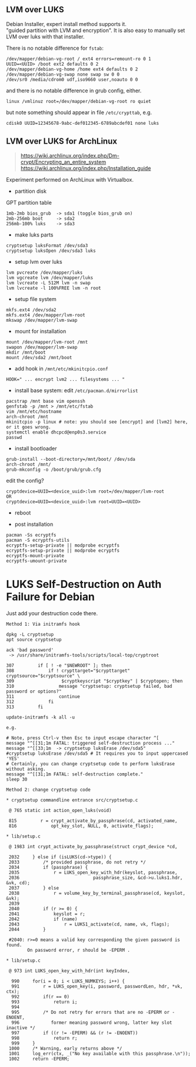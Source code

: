 LVM over LUKS
---

Debian Installer, expert install method supports it.  
"guided partition with LVM and encryption".
It is also easy to manually set LVM over luks with that installer.

There is no notable difference for `fstab`:
```
/dev/mapper/debian-vg-root / ext4 errors=remount-ro 0 1
UUID=<UUID> /boot ext2 defaults 0 2
/dev/mapper/debian-vg-home /home ext4 defaults 0 2
/dev/mapper/debian-vg-swap none swap sw 0 0
/dev/sr0 /media/cdrom0 udf,iso9660 user,noauto 0 0
```
and there is no notable difference in grub config, either.
```
linux /vmlinuz root=/dev/mapper/debian-vg-root ro quiet
```
but note something should appear in file `/etc/crypttab`, e.g.
```
cdisk0 UUID=12345678-9abc-def012345-6789abcdef01 none luks
```

LVM over LUKS for ArchLinux
---
> https://wiki.archlinux.org/index.php/Dm-crypt/Encrypting_an_entire_system  
> https://wiki.archlinux.org/index.php/Installation_guide  

Experiment performed on ArchLinux with Virtualbox.

* partition disk

GPT partition table
```
1mb-2mb bios_grub  -> sda1 (toggle bios_grub on)
2mb-256mb boot     -> sda2
256mb-100% luks    -> sda3
```

* make luks parts
```
cryptsetup luksFormat /dev/sda3
cryptsetup luksOpen /dev/sda3 luks
```

* setup lvm over luks
```
lvm pvcreate /dev/mapper/luks
lvm vgcreate lvm /dev/mapper/luks
lvm lvcreate -L 512M lvm -n swap
lvm lvcreate -l 100%FREE lvm -n root
```

* setup file system
```
mkfs.ext4 /dev/sda2
mkfs.ext4 /dev/mapper/lvm-root
mkswap /dev/mapper/lvm-swap
```

* mount for installation
```
mount /dev/mapper/lvm-root /mnt
swapon /dev/mapper/lvm-swap
mkdir /mnt/boot
mount /dev/sda2 /mnt/boot
```

* add hook in `/mnt/etc/mkinitcpio.conf`
```
HOOK=" ... encrypt lvm2 ... filesystems ... "
```

* install base system: edit `/etc/pacman.d/mirrorlist`
```
pacstrap /mnt base vim openssh
genfstab -p /mnt > /mnt/etc/fstab
vim /mnt/etc/hostname
arch-chroot /mnt
mkinitcpio -p linux # note: you should see [encrypt] and [lvm2] here, or it goes wrong.
systemctl enable dhcpcd@enp0s3.service
passwd
```

* install bootloader
```
grub-install --boot-directory=/mnt/boot/ /dev/sda
arch-chroot /mnt/
grub-mkconfig -o /boot/grub/grub.cfg
```
edit the config?
```
cryptdevice=UUID=<device_uuid>:lvm root=/dev/mapper/lvm-root
OR
cryptdevice=UUID=<device_uuid>:lvm root=UUID=<UUID>
```

* reboot

* post installation
```
pacman -Ss ecryptfs
pacman -S ecryptfs-utils
ecryptfs-setup-private || modprobe ecryptfs
ecryptfs-setup-private || modprobe ecryptfs
ecryptfs-mount-private
ecryptfs-umount-private
```

# LUKS Self-Destruction on Auth Failure for Debian

Just add your destruction code there.
```
Method 1: Via initramfs hook

dpkg -L cryptsetup
apt source cryptsetup

ack 'bad password'
 -> /usr/share/initramfs-tools/scripts/local-top/cryptroot

307         if [ ! -e "$NEWROOT" ]; then                                            
308             if ! crypttarget="$crypttarget" cryptsource="$cryptsource" \        
309                  $cryptkeyscript "$cryptkey" | $cryptopen; then                 
310                 message "cryptsetup: cryptsetup failed, bad password or options?"
311                 continue                                                        
312             fi                                                                  
313         fi  

update-initramfs -k all -u

e.g.

# Note, press Ctrl-v then Esc to input escape character ^[
message "^[[31;1m FATAL: triggered self-destruction process ..."
message "^[[33;1m  -> cryptsetup luksErase /dev/sda5"
#cryptsetup luksErase /dev/sda5 # It requires you to input uppercased 'YES'
# Certainly, you can change cryptsetup code to perform luksErase without asking.
message "^[[31;1m FATAL: self-destruction complete."
sleep 30

Method 2: change cryptsetup code

* cryptsetup commandline entrance src/cryptsetup.c

 @ 765 static int action_open_luks(void)

 815         r = crypt_activate_by_passphrase(cd, activated_name,                    
 816             opt_key_slot, NULL, 0, activate_flags);

* lib/setup.c

 @ 1983 int crypt_activate_by_passphrase(struct crypt_device *cd,

 2032     } else if (isLUKS(cd->type)) {                                              
 2033         /* provided passphrase, do not retry */                                 
 2034         if (passphrase) {                                                       
 2035             r = LUKS_open_key_with_hdr(keyslot, passphrase,                     
 2036                            passphrase_size, &cd->u.luks1.hdr, &vk, cd);         
 2037         } else                                                                  
 2038             r = volume_key_by_terminal_passphrase(cd, keyslot, &vk);            
 2039                                                                                 
 2040         if (r >= 0) {                                                           
 2041             keyslot = r;                                                        
 2042             if (name)                                                           
 2043                 r = LUKS1_activate(cd, name, vk, flags);                        
 2044         }                                                                       

 #2040: r>=0 means a valid key corresponding the given password is found.
        On password error, r should be -EPERM .

* lib/setup.c

 @ 973 int LUKS_open_key_with_hdr(int keyIndex,

  990     for(i = 0; i < LUKS_NUMKEYS; i++) {                                         
  991         r = LUKS_open_key(i, password, passwordLen, hdr, *vk, ctx);             
  992         if(r == 0)                                                              
  993             return i;                                                           
  994                                                                                 
  995         /* Do not retry for errors that are no -EPERM or -ENOENT,               
  996            former meaning password wrong, latter key slot inactive */           
  997         if ((r != -EPERM) && (r != -ENOENT))                                    
  998             return r;                                                           
  999     }                                                                           
 1000     /* Warning, early returns above */                                          
 1001     log_err(ctx, _("No key available with this passphrase.\n"));                
 1002     return -EPERM;

```
